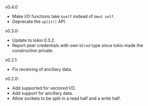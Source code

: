 v0.4.0
  * Make I/O functions take `&self` instead of `&mut self`.
  * Deprecate the `split()` API.

v0.3.0:
  * Update to tokio 0.3.2.
  * Report peer credentials with own `UCred` type since tokio made the construction private.

v0.2.1:
  * Fix receiving of ancillary data.

v0.2.0:
  * Add supported for vectored I/O.
  * Add support for ancillary data.
  * Allow sockets to be split in a read half and a write half.
